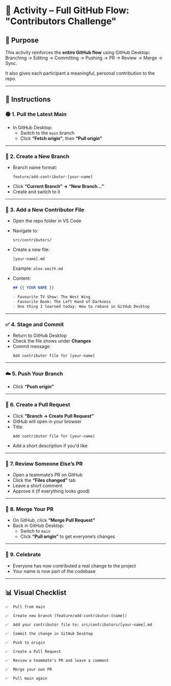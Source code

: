 # 🧪 Activity – Full GitHub Flow: "Contributors Challenge"

## 🎯 Purpose
This activity reinforces the **entire GitHub flow** using GitHub Desktop:  
Branching → Editing → Committing → Pushing → PR → Review → Merge → Sync.

It also gives each participant a meaningful, personal contribution to the repo.

---

## 🔧 Instructions

### 🟢 **1. Pull the Latest Main**
- In GitHub Desktop:
  - Switch to the `main` branch
  - Click **“Fetch origin”**, then **“Pull origin”**

---

### 🌱 **2. Create a New Branch**
- Branch name format:  
  ```
  feature/add-contributor-[your-name]
  ```
- Click **“Current Branch” → “New Branch…”**
- Create and switch to it

---

### 📝 **3. Add a New Contributor File**
- Open the repo folder in VS Code
- Navigate to:
  ```
  src/contributors/
  ```
- Create a new file:
  ```
  [your-name].md
  ```
  Example: `alex-smith.md`

- Content:
  ```md
  ## {{ YOUR NAME }}

  - Favourite TV Show: The West Wing
  - Favourite Book: The Left Hand of Darkness
  - One thing I learned today: How to rebase in GitHub Desktop
  ```

---

### ✅ **4. Stage and Commit**
- Return to GitHub Desktop
- Check the file shows under **Changes**
- Commit message:
  ```
  Add contributor file for [your-name]
  ```

---

### ☁️ **5. Push Your Branch**
- Click **“Push origin”**

---

### 🔁 **6. Create a Pull Request**
- Click **“Branch → Create Pull Request”**
- GitHub will open in your browser
- Title:  
  ```
  Add contributor file for [your-name]
  ```
- Add a short description if you'd like

---

### 👀 **7. Review Someone Else’s PR**
- Open a teammate’s PR on GitHub
- Click the **“Files changed”** tab
- Leave a short comment
- Approve it (if everything looks good)

---

### 🧩 **8. Merge Your PR**
- On GitHub, click **“Merge Pull Request”**
- Back in GitHub Desktop:
  - Switch to `main`
  - Click **“Pull origin”** to get everyone’s changes

---

### 🎉 **9. Celebrate**
- Everyone has now contributed a real change to the project  
- Your name is now part of the codebase

---

## 📊 Visual Checklist

```
✅  Pull from main

✅  Create new branch (feature/add-contributor-[name])

✅  Add your contributor file to: src/contributors/[your-name].md

✅  Commit the change in GitHub Desktop

✅  Push to origin

✅  Create a Pull Request

✅  Review a teammate’s PR and leave a comment

✅  Merge your own PR

✅  Pull main again
```
